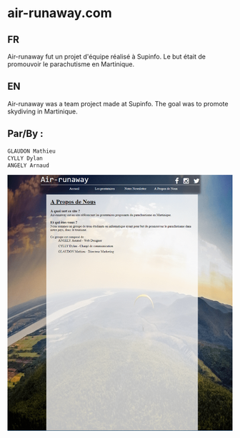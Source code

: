 # air-runaway.com

## FR 
Air-runaway fut un projet d'équipe réalisé à Supinfo.
Le but était de promouvoir le parachutisme en Martinique.


## EN
Air-runaway was a team project made at Supinfo.
The goal was to promote skydiving in Martinique.


## Par/By :
	GLAUDON Mathieu
	CYLLY Dylan
	ANGELY Arnaud 


![Capture](https://github.com/adufi/air-runaway.com/blob/master/10-min.PNG)